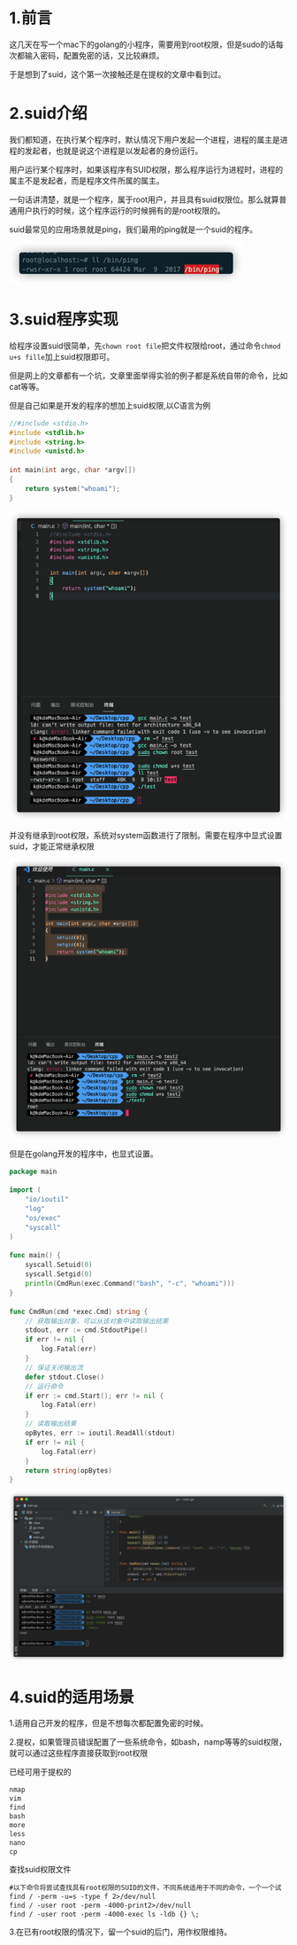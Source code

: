 # 1.前言

这几天在写一个mac下的golang的小程序，需要用到root权限，但是sudo的话每次都输入密码，配置免密的话，又比较麻烦。

于是想到了suid，这个第一次接触还是在提权的文章中看到过。



# 2.suid介绍

 我们都知道，在执行某个程序时，默认情况下用户发起一个进程，进程的属主是进程的发起者，也就是说这个进程是以发起者的身份运行。

用户运行某个程序时，如果该程序有SUID权限，那么程序运行为进程时，进程的属主不是发起者，而是程序文件所属的属主。

一句话讲清楚，就是一个程序，属于root用户，并且具有suid权限位。那么就算普通用户执行的时候，这个程序运行的时候拥有的是root权限的。

suid最常见的应用场景就是ping，我们最用的ping就是一个suid的程序。

![image-20210907144451894](images/image-20210907144451894.png)

# 3.suid程序实现

给程序设置suid很简单，先`chown root file`把文件权限给root，通过命令`chmod u+s fille`加上suid权限即可。

但是网上的文章都有一个坑，文章里面举得实验的例子都是系统自带的命令，比如cat等等。

但是自己如果是开发的程序的想加上suid权限,以C语言为例

```c
//#include <stdio.h>
#include <stdlib.h>
#include <string.h>
#include <unistd.h>

int main(int argc, char *argv[])
{
    return system("whoami");
}
```

![image-20210908103757232](images/image-20210908103757232.png)

并没有继承到root权限，系统对system函数进行了限制。需要在程序中显式设置suid，才能正常继承权限

![image-20210908103906725](images/image-20210908103906725.png)

但是在golang开发的程序中，也显式设置。

```go
package main

import (
	"io/ioutil"
	"log"
	"os/exec"
	"syscall"
)

func main() {
	syscall.Setuid(0)
	syscall.Setgid(0)
	println(CmdRun(exec.Command("bash", "-c", "whoami")))
}

func CmdRun(cmd *exec.Cmd) string {
	// 获取输出对象，可以从该对象中读取输出结果
	stdout, err := cmd.StdoutPipe()
	if err != nil {
		log.Fatal(err)
	}
	// 保证关闭输出流
	defer stdout.Close()
	// 运行命令
	if err := cmd.Start(); err != nil {
		log.Fatal(err)
	}
	// 读取输出结果
	opBytes, err := ioutil.ReadAll(stdout)
	if err != nil {
		log.Fatal(err)
	}
	return string(opBytes)
}

```

![image-20210908111540209](images/image-20210908111540209.png)

# 4.suid的适用场景

1.适用自己开发的程序，但是不想每次都配置免密的时候。

2.提权，如果管理员错误配置了一些系统命令，如bash，namp等等的suid权限，就可以通过这些程序直接获取到root权限

已经可用于提权的

```
nmap
vim
find
bash
more
less
nano
cp
```

查找suid权限文件

```shell
#以下命令将尝试查找具有root权限的SUID的文件，不同系统适用于不同的命令，一个一个试
find / -perm -u=s -type f 2>/dev/null
find / -user root -perm -4000-print2>/dev/null
find / -user root -perm -4000-exec ls -ldb {} \;
```

3.在已有root权限的情况下，留一个suid的后门，用作权限维持。
